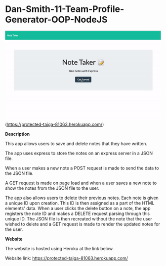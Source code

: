 # Dan-Smith-11-Team-Profile-Generator-OOP-NodeJS

![](./public/assets/gif/demo.gif)(https://protected-taiga-81063.herokuapp.com/)


**Description**

This app allows users to save and delete notes that they have written. 

The app uses express to store the notes on an express server in a JSON file.

When a user makes a new note a POST request is made to send the data to the JSON file.

A GET request is made on page load and when a user saves a new note to show the notes from the JSON file to the user.

The app also allows users to delete their previous notes. Each note is given a unique ID upon creation. This ID is then assigned as a part of the HTML elements' data. When a user clicks the delete button on a note, the app registers the note ID and makes a DELETE request parsing through this unique ID. The JSON file is then recreated without the note that the user wished to delete and a GET request is made to render the updated notes for the user.

**Website**

The website is hosted using Heroku at the link below.

Website link:
https://protected-taiga-81063.herokuapp.com/